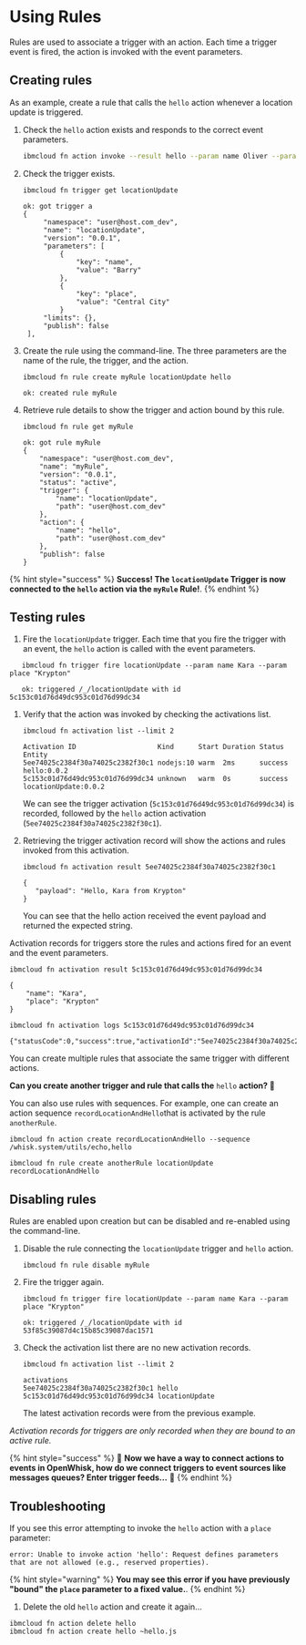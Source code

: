 # Using Rules

Rules are used to associate a trigger with an action. Each time a trigger event is fired, the action is invoked with the event parameters.

## Creating rules

As an example, create a rule that calls the `hello` action whenever a location update is triggered.

1. Check the `hello` action exists and responds to the correct event parameters.

    ```bash
    ibmcloud fn action invoke --result hello --param name Oliver --param place "Starling City"
    ```

1. Check the trigger exists.

   ```text
   ibmcloud fn trigger get locationUpdate
   ```

   ```text
   ok: got trigger a
   {
        "namespace": "user@host.com_dev",
        "name": "locationUpdate",
        "version": "0.0.1",
        "parameters": [
            {
                "key": "name",
                "value": "Barry"
            },
            {
                "key": "place",
                "value": "Central City"
            }
        "limits": {},
        "publish": false
    ],
   ```

1. Create the rule using the command-line. The three parameters are the name of the rule, the trigger, and the action.

   ```text
   ibmcloud fn rule create myRule locationUpdate hello
   ```

   ```text
   ok: created rule myRule
   ```

1. Retrieve rule details to show the trigger and action bound by this rule.

   ```text
   ibmcloud fn rule get myRule
   ```

   ```text
   ok: got rule myRule
   {
       "namespace": "user@host.com_dev",
       "name": "myRule",
       "version": "0.0.1",
       "status": "active",
       "trigger": {
           "name": "locationUpdate",
           "path": "user@host.com_dev"
       },
       "action": {
           "name": "hello",
           "path": "user@host.com_dev"
       },
       "publish": false
   }
   ```

{% hint style="success" %}
**Success! The `locationUpdate` Trigger is now connected to the `hello` action via the `myRule` Rule!**.
{% endhint %}

## Testing rules

1. Fire the `locationUpdate` trigger. Each time that you fire the trigger with an event, the `hello` action is called with the event parameters.

```text
   ibmcloud fn trigger fire locationUpdate --param name Kara --param place "Krypton"
```

```text
   ok: triggered /_/locationUpdate with id 5c153c01d76d49dc953c01d76d99dc34
```

1. Verify that the action was invoked by checking the activations list.

   ```text
   ibmcloud fn activation list --limit 2
   ```

    ```text
    Activation ID                    Kind      Start Duration Status  Entity
    5ee74025c2384f30a74025c2382f30c1 nodejs:10 warm  2ms      success hello:0.0.2
    5c153c01d76d49dc953c01d76d99dc34 unknown   warm  0s       success locationUpdate:0.0.2
    ```

   We can see the trigger activation \(`5c153c01d76d49dc953c01d76d99dc34`\) is recorded, followed by the `hello` action activation \(`5ee74025c2384f30a74025c2382f30c1`\).

1. Retrieving the trigger activation record will show the actions and rules invoked from this activation.

   ```text
   ibmcloud fn activation result 5ee74025c2384f30a74025c2382f30c1
   ```

   ```text
   {
      "payload": "Hello, Kara from Krypton"
   }
   ```

   You can see that the hello action received the event payload and returned the expected string.

Activation records for triggers store the rules and actions fired for an event and the event parameters.

```text
ibmcloud fn activation result 5c153c01d76d49dc953c01d76d99dc34
```

```text
{
    "name": "Kara",
    "place": "Krypton"
}
```

```text
ibmcloud fn activation logs 5c153c01d76d49dc953c01d76d99dc34
```

```text
{"statusCode":0,"success":true,"activationId":"5ee74025c2384f30a74025c2382f30c1","rule":"user@host.com_dev/myRule","action":"user@host.com_dev/hello"}
```

You can create multiple rules that associate the same trigger with different actions.

**Can you create another trigger and rule that calls the** `hello` **action? 🤔**

You can also use rules with sequences. For example, one can create an action sequence `recordLocationAndHello`that is activated by the rule `anotherRule`.

```text
ibmcloud fn action create recordLocationAndHello --sequence /whisk.system/utils/echo,hello
```

```text
ibmcloud fn rule create anotherRule locationUpdate recordLocationAndHello
```

## Disabling rules

Rules are enabled upon creation but can be disabled and re-enabled using the command-line.

1. Disable the rule connecting the `locationUpdate` trigger and `hello` action.

   ```text
   ibmcloud fn rule disable myRule
   ```

1. Fire the trigger again.

   ```text
   ibmcloud fn trigger fire locationUpdate --param name Kara --param place "Krypton"
   ```

   ```text
   ok: triggered /_/locationUpdate with id 53f85c39087d4c15b85c39087dac1571
   ```

1. Check the activation list there are no new activation records.

   ```text
   ibmcloud fn activation list --limit 2
   ```

   ```text
   activations
   5ee74025c2384f30a74025c2382f30c1 hello
   5c153c01d76d49dc953c01d76d99dc34 locationUpdate
   ```

   The latest activation records were from the previous example.

_Activation records for triggers are only recorded when they are bound to an active rule._

{% hint style="success" %}
🎉 **Now we have a way to connect actions to events in OpenWhisk, how do we connect triggers to event sources like messages queues? Enter trigger feeds…** 🎉
{% endhint %}

## Troubleshooting

If you see this error attempting to invoke the `hello` action with a `place` parameter:

```text
error: Unable to invoke action 'hello': Request defines parameters that are not allowed (e.g., reserved properties).
```

{% hint style="warning" %}
**You may see this error if you have previously "bound" the `place` parameter to a fixed value.**.
{% endhint %}

1. Delete the old `hello` action and create it again...

```bashh
ibmcloud fn action delete hello
ibmcloud fn action create hello ~hello.js
```
